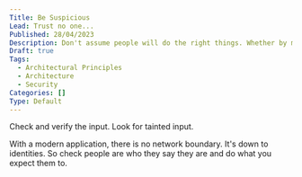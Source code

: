 ```yaml
---
Title: Be Suspicious
Lead: Trust no one...
Published: 28/04/2023
Description: Don't assume people will do the right things. Whether by malice or ignorance, users will try to break your app.
Draft: true
Tags:
  - Architectural Principles
  - Architecture
  - Security
Categories: []
Type: Default
---
```


Check and verify the input. Look for tainted input.

With a modern application, there is no network boundary. It's down to identities. So check people are who they say they are and do what you expect them to.
